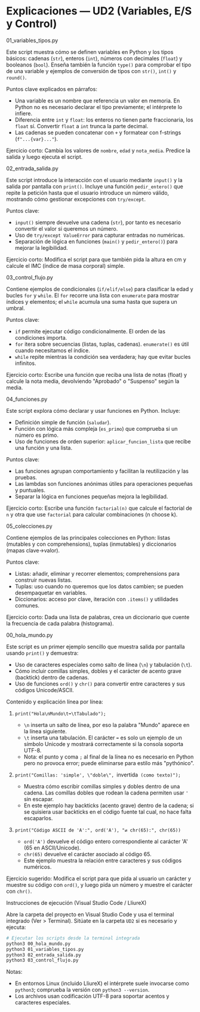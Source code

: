 # Explicaciones — UD2 (Variables, E/S y Control)

01_variables_tipos.py

Este script muestra cómo se definen variables en Python y los tipos básicos: cadenas (`str`), enteros (`int`), números con decimales (`float`) y booleanos (`bool`). Enseña también la función `type()` para comprobar el tipo de una variable y ejemplos de conversión de tipos con `str()`, `int()` y `round()`.

Puntos clave explicados en párrafos:

- Una variable es un nombre que referencia un valor en memoria. En Python no es necesario declarar el tipo previamente; el intérprete lo infiere.
- Diferencia entre `int` y `float`: los enteros no tienen parte fraccionaria, los `float` sí. Convertir `float` a `int` trunca la parte decimal.
- Las cadenas se pueden concatenar con `+` y formatear con f-strings (`f"...{var}..."`).

Ejercicio corto: Cambia los valores de `nombre`, `edad` y `nota_media`. Predice la salida y luego ejecuta el script.

02_entrada_salida.py

Este script introduce la interacción con el usuario mediante `input()` y la salida por pantalla con `print()`. Incluye una función `pedir_entero()` que repite la petición hasta que el usuario introduce un número válido, mostrando cómo gestionar excepciones con `try/except`.

Puntos clave:

- `input()` siempre devuelve una cadena (`str`), por tanto es necesario convertir el valor si queremos un número.
- Uso de `try/except ValueError` para capturar entradas no numéricas.
- Separación de lógica en funciones (`main()` y `pedir_entero()`) para mejorar la legibilidad.

Ejercicio corto: Modifica el script para que también pida la altura en cm y calcule el IMC (índice de masa corporal) simple.

03_control_flujo.py

Contiene ejemplos de condicionales (`if/elif/else`) para clasificar la edad y bucles `for` y `while`. El `for` recorre una lista con `enumerate` para mostrar índices y elementos; el `while` acumula una suma hasta que supera un umbral.

Puntos clave:

- `if` permite ejecutar código condicionalmente. El orden de las condiciones importa.
- `for` itera sobre secuencias (listas, tuplas, cadenas). `enumerate()` es útil cuando necesitamos el índice.
- `while` repite mientras la condición sea verdadera; hay que evitar bucles infinitos.

Ejercicio corto: Escribe una función que reciba una lista de notas (float) y calcule la nota media, devolviendo "Aprobado" o "Suspenso" según la media.

04_funciones.py

Este script explora cómo declarar y usar funciones en Python. Incluye:

- Definición simple de función (`saludar`).
- Función con lógica más compleja (`es_primo`) que comprueba si un número es primo.
- Uso de funciones de orden superior: `aplicar_funcion_lista` que recibe una función y una lista.

Puntos clave:

- Las funciones agrupan comportamiento y facilitan la reutilización y las pruebas.
- Las lambdas son funciones anónimas útiles para operaciones pequeñas y puntuales.
- Separar la lógica en funciones pequeñas mejora la legibilidad.

Ejercicio corto: Escribe una función `factorial(n)` que calcule el factorial de `n` y otra que use `factorial` para calcular combinaciones (n choose k).

05_colecciones.py

Contiene ejemplos de las principales colecciones en Python: listas (mutables y con comprehensions), tuplas (inmutables) y diccionarios (mapas clave->valor).

Puntos clave:

- Listas: añadir, eliminar y recorrer elementos; comprehensions para construir nuevas listas.
- Tuplas: uso cuando no queremos que los datos cambien; se pueden desempaquetar en variables.
- Diccionarios: acceso por clave, iteración con `.items()` y utilidades comunes.

Ejercicio corto: Dada una lista de palabras, crea un diccionario que cuente la frecuencia de cada palabra (histograma).

00_hola_mundo.py

Este script es un primer ejemplo sencillo que muestra salida por pantalla usando `print()` y demuestra:

- Uso de caracteres especiales como salto de línea (`\n`) y tabulación (`\t`).
- Cómo incluir comillas simples, dobles y el carácter de acento grave (backtick) dentro de cadenas.
- Uso de funciones `ord()` y `chr()` para convertir entre caracteres y sus códigos Unicode/ASCII.

Contenido y explicación línea por línea:

1. `print("Hola\nMundo\t➡\tTabulado");`
	- `\n` inserta un salto de línea, por eso la palabra "Mundo" aparece en la línea siguiente.
	- `\t` inserta una tabulación. El carácter `➡` es solo un ejemplo de un símbolo Unicode y mostrará correctamente si la consola soporta UTF-8.
	- Nota: el punto y coma `;` al final de la línea no es necesario en Python pero no provoca error; puede eliminarse para estilo más "pythónico".

2. `print("Comillas: 'simple', \"doble\", `invertida` (como texto)");`
	- Muestra cómo escribir comillas simples y dobles dentro de una cadena. Las comillas dobles que rodean la cadena permiten usar `'` sin escapar.
	- En este ejemplo hay backticks (acento grave) dentro de la cadena; si se quisiera usar backticks en el código fuente tal cual, no hace falta escaparlos.

3. `print("Código ASCII de 'A':", ord('A'), "⇄ chr(65):", chr(65))`
	- `ord('A')` devuelve el código entero correspondiente al carácter 'A' (65 en ASCII/Unicode).
	- `chr(65)` devuelve el carácter asociado al código 65.
	- Este ejemplo muestra la relación entre caracteres y sus códigos numéricos.

Ejercicio sugerido: Modifica el script para que pida al usuario un carácter y muestre su código con `ord()`, y luego pida un número y muestre el carácter con `chr()`.

Instrucciones de ejecución (Visual Studio Code / LliureX)

Abre la carpeta del proyecto en Visual Studio Code y usa el terminal integrado (Ver > Terminal). Sitúate en la carpeta `UD2` si es necesario y ejecuta:

```bash
# Ejecutar los scripts desde la terminal integrada
python3 00_hola_mundo.py
python3 01_variables_tipos.py
python3 02_entrada_salida.py
python3 03_control_flujo.py
```

Notas:
- En entornos Linux (incluido LliureX) el intérprete suele invocarse como `python3`; comprueba la versión con `python3 --version`.
- Los archivos usan codificación UTF-8 para soportar acentos y caracteres especiales.

